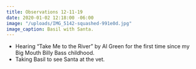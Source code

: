 ```yaml
---
title: Observations 12-11-19
date: 2020-01-02 12:18:00 -06:00
image: "/uploads/IMG_5142-squashed-991e0d.jpg"
image_caption: Basil with Santa.
---
```


- Hearing “Take Me to the River” by Al Green for the first time since my Big Mouth Billy Bass childhood.
- Taking Basil to see Santa at the vet.
